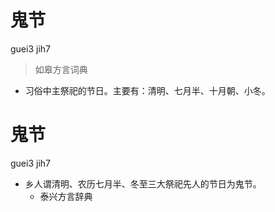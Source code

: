 # 鬼节
guei3 jih7
> 如皋方言词典
- 习俗中主祭祀的节日。主要有：清明、七月半、十月朝、小冬。

# 鬼节
guei3 jih7
+ 乡人谓清明、农历七月半、冬至三大祭祀先人的节日为鬼节。
  * 泰兴方言辞典
